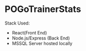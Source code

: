 # POGoTrainerStats

Stack Used:
- React(Front End)
- Node.js/Express (Back End)
- MSSQL Server hosted locally
